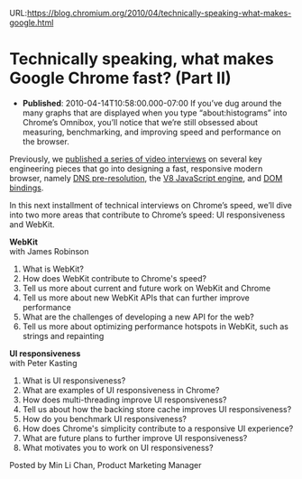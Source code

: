 URL:https://blog.chromium.org/2010/04/technically-speaking-what-makes-google.html
# Technically speaking, what makes Google Chrome fast? (Part II)
- **Published**: 2010-04-14T10:58:00.000-07:00
If you’ve dug around the many graphs that are displayed when you type “about:histograms” into Chrome’s Omnibox, you’ll notice that we’re still obsessed about measuring, benchmarking, and improving speed and performance on the browser.   
  
Previously, we [published a series of video interviews](http://blog.chromium.org/2009/12/technically-speaking-what-makes-google.html) on several key engineering pieces that go into designing a fast, responsive modern browser, namely [DNS pre-resolution](http://www.youtube.com/watch?v=FhDDwmOyRmk), the [V8 JavaScript engine](http://www.youtube.com/watch?v=KTkTBKSnqbA), and [DOM bindings](http://www.youtube.com/watch?v=8QRTkPrFbVQ).  
  
In this next installment of technical interviews on Chrome’s speed, we’ll dive into two more areas that contribute to Chrome’s speed: UI responsiveness and WebKit.   
  
**WebKit**  
with James Robinson  
  
  
  
1. What is WebKit?   
2. How does WebKit contribute to Chrome's speed?  
3. Tell us more about current and future work on WebKit and Chrome  
4. Tell us more about new WebKit APIs that can further improve performance  
5. What are the challenges of developing a new API for the web?  
6. Tell us more about optimizing performance hotspots in WebKit, such as strings and repainting  
  
  
**UI responsiveness**  
with Peter Kasting  
  
  
  
1. What is UI responsiveness?  
2. What are examples of UI responsiveness in Chrome?  
3. How does multi-threading improve UI responsiveness?  
4. Tell us about how the backing store cache improves UI responsiveness?  
5. How do you benchmark UI responsiveness?  
6. How does Chrome's simplicity contribute to a responsive UI experience?  
7. What are future plans to further improve UI responsiveness?  
8. What motivates you to work on UI responsiveness?  
  
  
Posted by Min Li Chan, Product Marketing Manager
